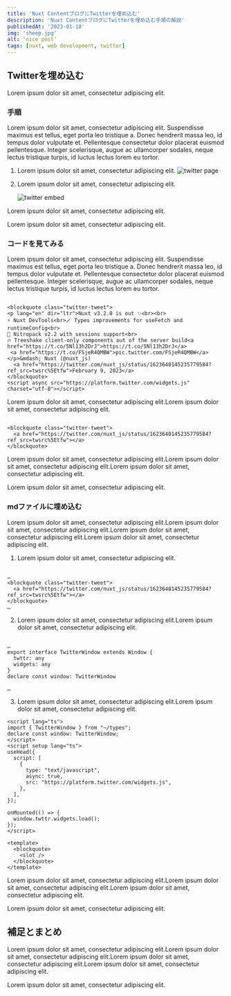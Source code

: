 ```yaml
---
title: 'Nuxt ContentブログにTwitterを埋め込む'
description: 'Nuxt ContentブログにTwitterを埋め込む手順の解説'
publishedAt: '2023-01-18'
img: 'sheep.jpg'
alt: ‘nice post‘
tags: [nuxt, web development, twitter]
---
```


<blockquote class="twitter-tweet">
<a href="https://twitter.com/nuxt_js/status/1623640145235779584?ref_src=twsrc%5Etfw"></a>
</blockquote>

## Twitterを埋め込む

Lorem ipsum dolor sit amet, consectetur adipiscing elit. 

### 手順

Lorem ipsum dolor sit amet, consectetur adipiscing elit. Suspendisse maximus est tellus, eget porta leo tristique a. Donec hendrerit massa leo, id tempus dolor vulputate et. Pellentesque consectetur dolor placerat euismod pellentesque. Integer scelerisque, augue ac ullamcorper sodales, neque lectus tristique turpis, id luctus lectus lorem eu tortor.

1. Lorem ipsum dolor sit amet, consectetur adipiscing elit. 
    ![twitter page](/img/blog/10/twitter-page.png)

2. Lorem ipsum dolor sit amet, consectetur adipiscing elit.

    ![twitter embed](/img/blog/10/twitter-embed.png)

Lorem ipsum dolor sit amet, consectetur adipiscing elit.

Lorem ipsum dolor sit amet, consectetur adipiscing elit.

### コードを見てみる

Lorem ipsum dolor sit amet, consectetur adipiscing elit. Suspendisse maximus est tellus, eget porta leo tristique a. Donec hendrerit massa leo, id tempus dolor vulputate et. Pellentesque consectetur dolor placerat euismod pellentesque. Integer scelerisque, augue ac ullamcorper sodales, neque lectus tristique turpis, id luctus lectus lorem eu tortor. 

```[取得した生データ（見やすいように改行を挿入済み）]{8}

<blockquote class="twitter-tweet">
<p lang="en" dir="ltr">Nuxt v3.2.0 is out ✨<br><br>
⚡️ Nuxt DevTools<br>🪄 Types improvements for useFetch and runtimeConfig<br>
💪 Nitropack v2.2 with sessions support<br>
🔥 Treeshake client-only components out of the server build<a href="https://t.co/5Nl13h2DrJ">https://t.co/5Nl13h2DrJ</a>
 <a href="https://t.co/FSjeR4QMBW">pic.twitter.com/FSjeR4QMBW</a></p>&mdash; Nuxt (@nuxt_js)
  <a href="https://twitter.com/nuxt_js/status/1623640145235779584?ref_src=twsrc%5Etfw">February 9, 2023</a>
</blockquote>
<script async src="https://platform.twitter.com/widgets.js" charset="utf-8"></script>
```

Lorem ipsum dolor sit amet, consectetur adipiscing elit.Lorem ipsum dolor sit amet, consectetur adipiscing elit.

```[実際に利用するデータ]

<blockquote class="twitter-tweet">
  <a href="https://twitter.com/nuxt_js/status/1623640145235779584?ref_src=twsrc%5Etfw"></a>
</blockquote>
```

Lorem ipsum dolor sit amet, consectetur adipiscing elit.Lorem ipsum dolor sit amet, consectetur adipiscing elit.Lorem ipsum dolor sit amet, consectetur adipiscing elit.

Lorem ipsum dolor sit amet, consectetur adipiscing elit.

### mdファイルに埋め込む

Lorem ipsum dolor sit amet, consectetur adipiscing elit.Lorem ipsum dolor sit amet, consectetur adipiscing elit.Lorem ipsum dolor sit amet, consectetur adipiscing elit.Lorem ipsum dolor sit amet, consectetur adipiscing elit.

1. Lorem ipsum dolor sit amet, consectetur adipiscing elit.

```vue[/content/埋め込むファイル名.md]

…
<blockquote class="twitter-tweet">
  <a href="https://twitter.com/nuxt_js/status/1623640145235779584?ref_src=twsrc%5Etfw"></a>
</blockquote>
…
```
2. Lorem ipsum dolor sit amet, consectetur adipiscing elit.Lorem ipsum dolor sit amet, consectetur adipiscing elit.
```ts[types.ts]

…
export interface TwitterWindow extends Window {
  twttr: any
  widgets: any
}
declare const window: TwitterWindow

…
```

3. Lorem ipsum dolor sit amet, consectetur adipiscing elit.Lorem ipsum dolor sit amet, consectetur adipiscing elit.

```vue[/components/content/ProseBlockquote.vue]
<script lang="ts">
import { TwitterWindow } from "~/types";
declare const window: TwitterWindow;
</script>
<script setup lang="ts">
useHead({
  script: [
    {
      type: "text/javascript",
      async: true,
      src: "https://platform.twitter.com/widgets.js",
    },
  ],
});

onMounted(() => {
  window.twttr.widgets.load();
});
</script>

<template>
  <blockquote>
    <slot />
  </blockquote>
</template>
```

Lorem ipsum dolor sit amet, consectetur adipiscing elit.Lorem ipsum dolor sit amet, consectetur adipiscing elit.Lorem ipsum dolor sit amet, consectetur adipiscing elit.

Lorem ipsum dolor sit amet, consectetur adipiscing elit.

## 補足とまとめ

Lorem ipsum dolor sit amet, consectetur adipiscing elit.Lorem ipsum dolor sit amet, consectetur adipiscing elit.Lorem ipsum dolor sit amet, consectetur adipiscing elit.Lorem ipsum dolor sit amet, consectetur adipiscing elit.

Lorem ipsum dolor sit amet, consectetur adipiscing elit.
